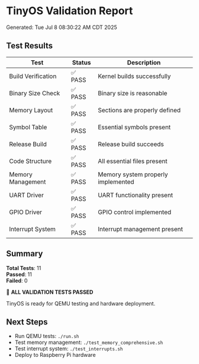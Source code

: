 # TinyOS Validation Report

Generated: Tue Jul  8 08:30:22 AM CDT 2025

## Test Results

| Test | Status | Description |
|------|--------|-------------|
| Build Verification | ✅ PASS | Kernel builds successfully |
| Binary Size Check | ✅ PASS | Binary size is reasonable |
| Memory Layout | ✅ PASS | Sections are properly defined |
| Symbol Table | ✅ PASS | Essential symbols present |
| Release Build | ✅ PASS | Release build succeeds |
| Code Structure | ✅ PASS | All essential files present |
| Memory Management | ✅ PASS | Memory system properly implemented |
| UART Driver | ✅ PASS | UART functionality present |
| GPIO Driver | ✅ PASS | GPIO control implemented |
| Interrupt System | ✅ PASS | Interrupt management present |

## Summary

**Total Tests**: 11  
**Passed**: 11  
**Failed**: 0  

🎉 **ALL VALIDATION TESTS PASSED**

TinyOS is ready for QEMU testing and hardware deployment.

## Next Steps

- Run QEMU tests: `./run.sh`
- Test memory management: `./test_memory_comprehensive.sh`
- Test interrupt system: `./test_interrupts.sh`
- Deploy to Raspberry Pi hardware

